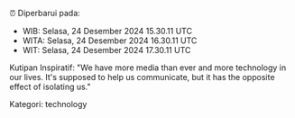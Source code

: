 ⏰ Diperbarui pada:
- WIB: Selasa, 24 Desember 2024 15.30.11 UTC
- WITA: Selasa, 24 Desember 2024 16.30.11 UTC
- WIT: Selasa, 24 Desember 2024 17.30.11 UTC

Kutipan Inspiratif:
"We have more media than ever and more technology in our lives. It's supposed to help us communicate, but it has the opposite effect of isolating us."


Kategori: technology

